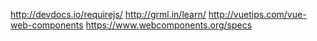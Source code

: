 http://devdocs.io/requirejs/
http://grml.in/learn/
http://vuetips.com/vue-web-components
https://www.webcomponents.org/specs